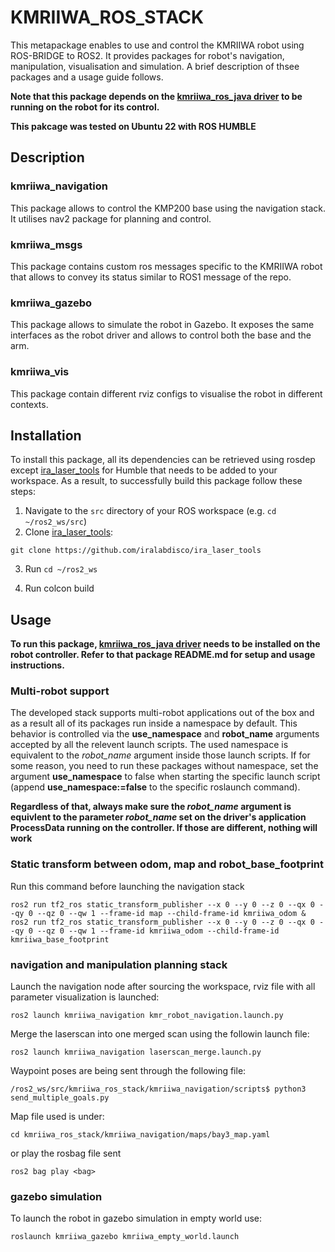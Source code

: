 # KMRIIWA_ROS_STACK
This metapackage enables to use and control the KMRIIWA robot using ROS-BRIDGE to ROS2. It provides packages for robot's navigation, manipulation, visualisation and simulation. A brief description of thsee packages and a usage guide follows. 

**Note that this package depends on the [kmriiwa_ros_java driver](https://github.com/stoic-roboticist/kmriiwa_ros_java) to be running on the robot for its control.**

**This pakcage was tested on Ubuntu 22 with ROS HUMBLE**

## Description

### kmriiwa_navigation
This package allows to control the KMP200 base using the navigation stack. It utilises nav2 package for planning and control.

### kmriiwa_msgs
This package contains custom ros messages specific to the KMRIIWA robot that allows to convey its status similar to ROS1 message of the repo.

### kmriiwa_gazebo
This package allows to simulate the robot in Gazebo. It exposes the same interfaces as the robot driver and allows to control both the base and the arm.

### kmriiwa_vis
This package contain different rviz configs to visualise the robot in different contexts.


## Installation
To install this package, all its dependencies can be retrieved using rosdep except [ira_laser_tools](https://github.com/ryanpennings/ira_laser_tools) for Humble that needs to be added to your workspace. As a result, to successfully build this package follow these steps:
1. Navigate to the `src` directory of your ROS workspace (e.g. `cd ~/ros2_ws/src`)
2. Clone [ira_laser_tools](https://github.com/ryanpennings/ira_laser_tools):
```
git clone https://github.com/iralabdisco/ira_laser_tools
```
3. Run `cd ~/ros2_ws`

4. Run colcon build

## Usage

**To run this package, [kmriiwa_ros_java driver](https://github.com/stoic-roboticist/kmriiwa_ros_java) needs to be installed on the robot controller. Refer to that package README.md for setup and usage instructions.**

### Multi-robot support
The developed stack supports multi-robot applications out of the box and as a result all of its packages run inside a namespace by default. This behavior is controlled via the **use_namespace** and **robot_name** arguments accepted by all the relevent launch scripts. The used namespace is equivalent to the *robot_name* argument inside those launch scripts. If for some reason, you need to run these packages without namespace, set the argument **use_namespace** to false when starting the specific launch script (append **use_namespace:=false** to the specific roslaunch command). 

**Regardless of that, always make sure the *robot_name* argument is equivlent to the parameter *robot_name* set on the driver's application ProcessData running on the controller. If those are different, nothing will work**

### Static transform between odom, map and robot_base_footprint
Run this command before launching the navigation stack
```
ros2 run tf2_ros static_transform_publisher --x 0 --y 0 --z 0 --qx 0 --qy 0 --qz 0 --qw 1 --frame-id map --child-frame-id kmriiwa_odom & ros2 run tf2_ros static_transform_publisher --x 0 --y 0 --z 0 --qx 0 --qy 0 --qz 0 --qw 1 --frame-id kmriiwa_odom --child-frame-id kmriiwa_base_footprint
```
 
### navigation and manipulation planning stack
Launch the navigation node after sourcing the workspace, rviz file with all parameter visualization is launched:

```
ros2 launch kmriiwa_navigation kmr_robot_navigation.launch.py
```

Merge the laserscan into one merged scan using the followin launch file:

```
ros2 launch kmriiwa_navigation laserscan_merge.launch.py
```

Waypoint poses are being sent through the following file:

```
/ros2_ws/src/kmriiwa_ros_stack/kmriiwa_navigation/scripts$ python3 send_multiple_goals.py 
```

Map file used is under: 
```
cd kmriiwa_ros_stack/kmriiwa_navigation/maps/bay3_map.yaml
```

or play the rosbag file sent
```
ros2 bag play <bag>
```


### gazebo simulation
To launch the robot in gazebo simulation in empty world use:
```
roslaunch kmriiwa_gazebo kmriiwa_empty_world.launch
```
